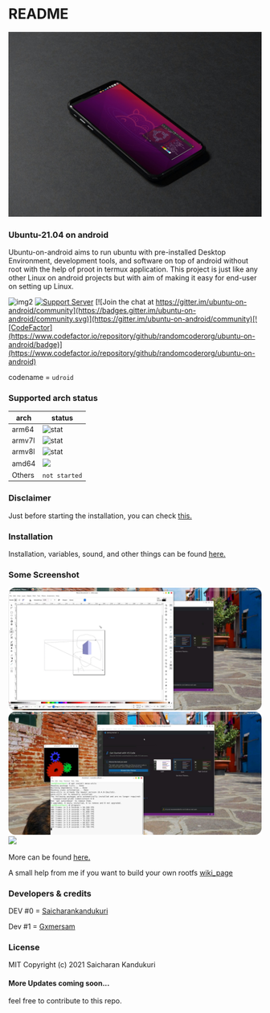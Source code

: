 # README

![an rendered image showing udroid ubuntu mate desktop environment running on smartphone ](<.gitbook/assets/banner (1).jpg>)

### Ubuntu-21.04 on android

Ubuntu-on-android aims to run ubuntu with pre-installed Desktop Environment, development tools, and software on top of android without root with the help of proot in termux application. This project is just like any other Linux on android projects but with aim of making it easy for end-user on setting up Linux.

&#x20;![img2](https://badges.frapsoft.com/os/v1/open-source.svg?v=103) [![Support Server](https://img.shields.io/discord/892727774828199976?color=blue\&label=join%20%23udroid\&logo=discord\&logoColor=white\&style=for-the-badge)](https://discord.gg/h7wZ9BfbU9) [![Join the chat at https://gitter.im/ubuntu-on-android/community](https://badges.gitter.im/ubuntu-on-android/community.svg)](https://gitter.im/ubuntu-on-android/community)[![CodeFactor](https://www.codefactor.io/repository/github/randomcoderorg/ubuntu-on-android/badge)](https://www.codefactor.io/repository/github/randomcoderorg/ubuntu-on-android)

codename = `udroid`

### Supported arch status

| arch   | status                                                                                                                               |
| ------ | ------------------------------------------------------------------------------------------------------------------------------------ |
| arm64  | ![stat](https://img.shields.io/badge/-installable-brightgreen)                                                                       |
| armv7l | <mark style="color:orange;"></mark>![stat](https://img.shields.io/badge/-installable-brightgreen)<mark style="color:orange;"></mark> |
| armv8l | ![stat](https://img.shields.io/badge/-partially%20supported-orange)                                                                  |
| amd64  | ![](https://img.shields.io/badge/-inprogress-blue)                                                                                   |
| Others | `not started`                                                                                                                        |

### Disclaimer

Just before starting the installation, you can check [this.](https://github.com/RandomCoderOrg/ubuntu-on-android/blob/beta/desclaimer.md)

### Installation

Installation, variables, sound, and other things can be found [here.](https://github.com/RandomCoderOrg/ubuntu-on-android/blob/beta/installation.md)

### Some Screenshot

![screenshot showing udroid with pre-installed xfce4 using libreoffice draw app](.gitbook/assets/three.png) ![screenshot showing udroid with pre-installed xfce4 using vscode and glxgeras running ](<.gitbook/assets/four (1).png>) ![](<.gitbook/assets/IMG\_20211014\_084106 (1).jpg>)

&#x20;  More can be found [here.](https://github.com/RandomCoderOrg/ubuntu-on-android/blob/beta/showcase.md)

A small help from me if you want to build your own rootfs [wiki\_page](https://github.com/RandomCoderOrg/ubuntu-on-android/wiki/commands-took-to-make-a-custom-rootfs)

### Developers & credits

DEV #0 = [Saicharankandukuri](https://github.com/SaicharanKandukuri)

Dev #1 = [Gxmersam](https://github.com/GxmerSam)

### License

MIT Copyright (c) 2021 Saicharan Kandukuri

#### More Updates coming soon...

feel free to contribute to this repo.
